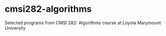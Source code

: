 # cmsi282-algorithms
Selected programs from CMSI 282: Algorithms course at Loyola Marymount University
